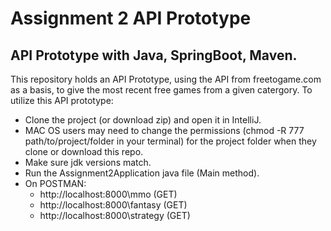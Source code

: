 # Assignment 2 API Prototype
## API Prototype with Java, SpringBoot, Maven.
This repository holds an API Prototype, using the API from freetogame.com as a basis, to give the most recent free games from a given catergory. To utilize this API prototype: 
- Clone the project (or download zip) and open it in IntelliJ.
- MAC OS users may need to change the permissions (chmod -R 777 path/to/project/folder in your terminal) for the project folder when they clone or download this repo.
- Make sure jdk versions match.
- Run the Assignment2Application java file (Main method).
- On POSTMAN:
  * http://localhost:8000\mmo (GET)
  * http://localhost:8000\fantasy (GET)
  * http://localhost:8000\strategy (GET)
